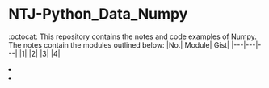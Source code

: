 # NTJ-Python_Data_Numpy
:octocat: This repository contains the notes and code examples of  Numpy.
The notes contain the modules outlined below:
|No.| Module| Gist|
|---|---|---|
|1| 
|2|
|3|
|4|
<li></li><li></li>
